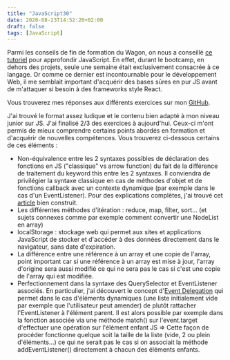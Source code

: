 ```yaml
---
title: "JavaScript30"
date: 2020-08-23T14:52:20+02:00
draft: false
tags: [JavaScript]
---
```


Parmi les conseils de fin de formation du Wagon, on nous a conseillé [ce tutoriel](https://courses.wesbos.com/account) pour approfondir JavaScript. En effet, durant le bootcamp, en dehors des projets, seule une semaine était exclusivement consacrée à ce langage. Or comme ce dernier est incontournable pour le développement Web, il me semblait important d'acquérir des bases sûres en pur JS avant de m'attaquer si besoin à des frameworks style React.

Vous trouverez mes réponses aux différents exercices sur mon [GitHub](https://github.com/VincentGuilleux/JavaScript30).

J'ai trouvé le format assez ludique et le contenu bien adapté à mon niveau junior sur JS. J'ai finalisé 2/3 des exercices à aujourd'hui. Ceux-ci m'ont permis de mieux comprendre certains points abordés en formation et d'acquérir de nouvelles compétences. Vous trouverez ci-dessous certains de ces éléments :
* Non-équivalence entre les 2 syntaxes possibles de déclaration des fonctions en JS ("classique" vs arrow function) du fait de la différence de traitement du keyword this entre les 2 syntaxes. Il conviendra de privilégier la syntaxe classique en cas de méthodes d'objet et de fonctions callback avec un contexte dynamique (par exemple dans le cas d'un EventListener). Pour des explications complètes, j'ai trouvé cet [article](https://www.freecodecamp.org/news/when-and-why-you-should-use-es6-arrow-functions-and-when-you-shouldnt-3d851d7f0b26/) bien construit.
* Les différentes méthodes d'itération : reduce, map, filter, sort... (et sujets connexes comme par exemple comment convertir une NodeList en array)
* localStorage : stockage web qui permet aux sites et applications JavaScript de stocker et d'accéder à des données directement dans le navigateur, sans date d'expiration.
* La différence entre une référence à un array et une copie de l'array, point important car si une référence à un array est mise à jour, l'array d'origine sera aussi modifié ce qui ne sera pas le cas si c'est une copie de l'array qui est modifiée.
* Perfectionnement dans la syntaxe des QuerySelector et EventListener associés. En particulier, j'ai découvert le concept d'[Event Delegation](https://javascript.info/event-delegation) qui permet dans le cas d'éléments dynamiques (une liste initialement vide par exemple que l'utilisateur peut amender) de plutôt rattacher l'EventListener à l'élément parent. Il est alors possible par exemple dans la fonction associée via une méthode match() sur l'event.target d'effectuer une opération sur l'élément enfant JS => Cette façon de procéder fonctionne quelque soit la taille de la liste (vide, 2 ou plein d'éléments...) ce qui ne serait pas le cas si on associait la méthode addEventListener() directement à chacun des éléments enfants.

